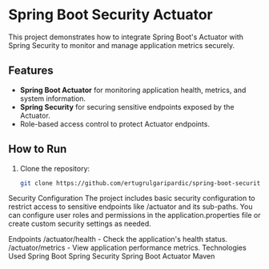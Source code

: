 # Spring Boot Security Actuator
This project demonstrates how to integrate Spring Boot's Actuator with Spring Security to monitor and manage application metrics securely.

## Features

- **Spring Boot Actuator** for monitoring application health, metrics, and system information.
- **Spring Security** for securing sensitive endpoints exposed by the Actuator.
- Role-based access control to protect Actuator endpoints.

## How to Run
1. Clone the repository:
   ```bash
   git clone https://github.com/ertugrulgaripardic/spring-boot-security-actuator.git


Security Configuration
The project includes basic security configuration to restrict access to sensitive endpoints like /actuator and its sub-paths. You can configure user roles and permissions in the application.properties file or create custom security settings as needed.

Endpoints
/actuator/health - Check the application's health status.
/actuator/metrics - View application performance metrics.
Technologies Used
Spring Boot
Spring Security
Spring Boot Actuator
Maven
